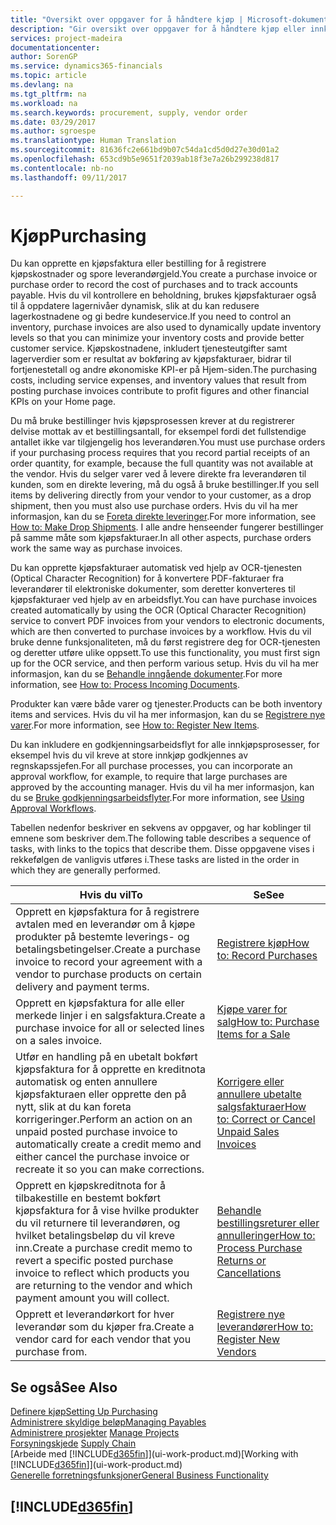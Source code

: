 ```yaml
---
title: "Oversikt over oppgaver for å håndtere kjøp | Microsoft-dokumentasjon"
description: "Gir oversikt over oppgaver for å håndtere kjøp eller innkjøpsprosesser, inkludert hvordan kjøpsfakturaer og bestillinger fungerer."
services: project-madeira
documentationcenter: 
author: SorenGP
ms.service: dynamics365-financials
ms.topic: article
ms.devlang: na
ms.tgt_pltfrm: na
ms.workload: na
ms.search.keywords: procurement, supply, vendor order
ms.date: 03/29/2017
ms.author: sgroespe
ms.translationtype: Human Translation
ms.sourcegitcommit: 81636fc2e661bd9b07c54da1cd5d0d27e30d01a2
ms.openlocfilehash: 653cd9b5e9651f2039ab18f3e7a26b299238d817
ms.contentlocale: nb-no
ms.lasthandoff: 09/11/2017

---
```

# <a name="purchasing"></a><span data-ttu-id="1f877-103">Kjøp</span><span class="sxs-lookup"><span data-stu-id="1f877-103">Purchasing</span></span>
<span data-ttu-id="1f877-104">Du kan opprette en kjøpsfaktura eller bestilling for å registrere kjøpskostnader og spore leverandørgjeld.</span><span class="sxs-lookup"><span data-stu-id="1f877-104">You create a purchase invoice or purchase order to record the cost of purchases and to track accounts payable.</span></span> <span data-ttu-id="1f877-105">Hvis du vil kontrollere en beholdning, brukes kjøpsfakturaer også til å oppdatere lagernivåer dynamisk, slik at du kan redusere lagerkostnadene og gi bedre kundeservice.</span><span class="sxs-lookup"><span data-stu-id="1f877-105">If you need to control an inventory, purchase invoices are also used to dynamically update inventory levels so that you can minimize your inventory costs and provide better customer service.</span></span> <span data-ttu-id="1f877-106">Kjøpskostnadene, inkludert tjenesteutgifter samt lagerverdier som er resultat av bokføring av kjøpsfakturaer, bidrar til fortjenestetall og andre økonomiske KPI-er på Hjem-siden.</span><span class="sxs-lookup"><span data-stu-id="1f877-106">The purchasing costs, including service expenses, and inventory values that result from posting purchase invoices contribute to profit figures and other financial KPIs on your Home page.</span></span>

<span data-ttu-id="1f877-107">Du må bruke bestillinger hvis kjøpsprosessen krever at du registrerer delvise mottak av et bestillingsantall, for eksempel fordi det fullstendige antallet ikke var tilgjengelig hos leverandøren.</span><span class="sxs-lookup"><span data-stu-id="1f877-107">You must use purchase orders if your purchasing process requires that you record partial receipts of an order quantity, for example, because the full quantity was not available at the vendor.</span></span> <span data-ttu-id="1f877-108">Hvis du selger varer ved å levere direkte fra leverandøren til kunden, som en direkte levering, må du også å bruke bestillinger.</span><span class="sxs-lookup"><span data-stu-id="1f877-108">If you sell items by delivering directly from your vendor to your customer, as a drop shipment, then you must also use purchase orders.</span></span> <span data-ttu-id="1f877-109">Hvis du vil ha mer informasjon, kan du se [Foreta direkte leveringer](sales-how-drop-shipment.md).</span><span class="sxs-lookup"><span data-stu-id="1f877-109">For more information, see [How to: Make Drop Shipments](sales-how-drop-shipment.md).</span></span> <span data-ttu-id="1f877-110">I alle andre henseender fungerer bestillinger på samme måte som kjøpsfakturaer.</span><span class="sxs-lookup"><span data-stu-id="1f877-110">In all other aspects, purchase orders work the same way as purchase invoices.</span></span>

<span data-ttu-id="1f877-111">Du kan opprette kjøpsfakturaer automatisk ved hjelp av OCR-tjenesten (Optical Character Recognition) for å konvertere PDF-fakturaer fra leverandører til elektroniske dokumenter, som deretter konverteres til kjøpsfakturaer ved hjelp av en arbeidsflyt.</span><span class="sxs-lookup"><span data-stu-id="1f877-111">You can have purchase invoices created automatically by using the OCR (Optical Character Recognition) service to convert PDF invoices from your vendors to electronic documents, which are then converted to purchase invoices by a workflow.</span></span> <span data-ttu-id="1f877-112">Hvis du vil bruke denne funksjonaliteten, må du først registrere deg for OCR-tjenesten og deretter utføre ulike oppsett.</span><span class="sxs-lookup"><span data-stu-id="1f877-112">To use this functionality, you must first sign up for the OCR service, and then perform various setup.</span></span> <span data-ttu-id="1f877-113">Hvis du vil ha mer informasjon, kan du se [Behandle inngående dokumenter](across-process-income-documents.md).</span><span class="sxs-lookup"><span data-stu-id="1f877-113">For more information, see [How to: Process Incoming Documents](across-process-income-documents.md).</span></span>      

<span data-ttu-id="1f877-114">Produkter kan være både varer og tjenester.</span><span class="sxs-lookup"><span data-stu-id="1f877-114">Products can be both inventory items and services.</span></span> <span data-ttu-id="1f877-115">Hvis du vil ha mer informasjon, kan du se [Registrere nye varer](inventory-how-register-new-items.md).</span><span class="sxs-lookup"><span data-stu-id="1f877-115">For more information, see [How to: Register New Items](inventory-how-register-new-items.md).</span></span>

<span data-ttu-id="1f877-116">Du kan inkludere en godkjenningsarbeidsflyt for alle innkjøpsprosesser, for eksempel hvis du vil kreve at store innkjøp godkjennes av regnskapssjefen.</span><span class="sxs-lookup"><span data-stu-id="1f877-116">For all purchase processes, you can incorporate an approval workflow, for example, to require that large purchases are approved by the accounting manager.</span></span> <span data-ttu-id="1f877-117">Hvis du vil ha mer informasjon, kan du se [Bruke godkjenningsarbeidsflyter](across-how-use-approval-workflows.md).</span><span class="sxs-lookup"><span data-stu-id="1f877-117">For more information, see [Using Approval Workflows](across-how-use-approval-workflows.md).</span></span>

<span data-ttu-id="1f877-118">Tabellen nedenfor beskriver en sekvens av oppgaver, og har koblinger til emnene som beskriver dem.</span><span class="sxs-lookup"><span data-stu-id="1f877-118">The following table describes a sequence of tasks, with links to the topics that describe them.</span></span> <span data-ttu-id="1f877-119">Disse oppgavene vises i rekkefølgen de vanligvis utføres i.</span><span class="sxs-lookup"><span data-stu-id="1f877-119">These tasks are listed in the order in which they are generally performed.</span></span>

| <span data-ttu-id="1f877-120">Hvis du vil</span><span class="sxs-lookup"><span data-stu-id="1f877-120">To</span></span> | <span data-ttu-id="1f877-121">Se</span><span class="sxs-lookup"><span data-stu-id="1f877-121">See</span></span> |
| --- | --- |
| <span data-ttu-id="1f877-122">Opprett en kjøpsfaktura for å registrere avtalen med en leverandør om å kjøpe produkter på bestemte leverings- og betalingsbetingelser.</span><span class="sxs-lookup"><span data-stu-id="1f877-122">Create a purchase invoice to record your agreement with a vendor to purchase products on certain delivery and payment terms.</span></span> |[<span data-ttu-id="1f877-123">Registrere kjøp</span><span class="sxs-lookup"><span data-stu-id="1f877-123">How to: Record Purchases</span></span>](purchasing-how-record-purchases.md) |
| <span data-ttu-id="1f877-124">Opprett en kjøpsfaktura for alle eller merkede linjer i en salgsfaktura.</span><span class="sxs-lookup"><span data-stu-id="1f877-124">Create a purchase invoice for all or selected lines on a sales invoice.</span></span> |[<span data-ttu-id="1f877-125">Kjøpe varer for salg</span><span class="sxs-lookup"><span data-stu-id="1f877-125">How to: Purchase Items for a Sale</span></span>](purchasing-how-purchase-products-sale.md) |
| <span data-ttu-id="1f877-126">Utfør en handling på en ubetalt bokført kjøpsfaktura for å opprette en kreditnota automatisk og enten annullere kjøpsfakturaen eller opprette den på nytt, slik at du kan foreta korrigeringer.</span><span class="sxs-lookup"><span data-stu-id="1f877-126">Perform an action on an unpaid posted purchase invoice to automatically create a credit memo and either cancel the purchase invoice or recreate it so you can make corrections.</span></span> |[<span data-ttu-id="1f877-127">Korrigere eller annullere ubetalte salgsfakturaer</span><span class="sxs-lookup"><span data-stu-id="1f877-127">How to: Correct or Cancel Unpaid Sales Invoices</span></span>](purchasing-how-correct-cancel-unpaid-purchase-invoices.md) |
| <span data-ttu-id="1f877-128">Opprett en kjøpskreditnota for å tilbakestille en bestemt bokført kjøpsfaktura for å vise hvilke produkter du vil returnere til leverandøren, og hvilket betalingsbeløp du vil kreve inn.</span><span class="sxs-lookup"><span data-stu-id="1f877-128">Create a purchase credit memo to revert a specific posted purchase invoice to reflect which products you are returning to the vendor and which payment amount you will collect.</span></span> |[<span data-ttu-id="1f877-129">Behandle bestillingsreturer eller annulleringer</span><span class="sxs-lookup"><span data-stu-id="1f877-129">How to: Process Purchase Returns or Cancellations</span></span>](purchasing-how-register-new-vendors.md) |
| <span data-ttu-id="1f877-130">Opprett et leverandørkort for hver leverandør som du kjøper fra.</span><span class="sxs-lookup"><span data-stu-id="1f877-130">Create a vendor card for each vendor that you purchase from.</span></span> |[<span data-ttu-id="1f877-131">Registrere nye leverandører</span><span class="sxs-lookup"><span data-stu-id="1f877-131">How to: Register New Vendors</span></span>](purchasing-how-register-new-vendors.md) |

## <a name="see-also"></a><span data-ttu-id="1f877-132">Se også</span><span class="sxs-lookup"><span data-stu-id="1f877-132">See Also</span></span>
[<span data-ttu-id="1f877-133">Definere kjøp</span><span class="sxs-lookup"><span data-stu-id="1f877-133">Setting Up Purchasing</span></span>](purchasing-setup-purchasing.md)  
[<span data-ttu-id="1f877-134">Administrere skyldige beløp</span><span class="sxs-lookup"><span data-stu-id="1f877-134">Managing Payables</span></span>](payables-manage-payables.md)  
<span data-ttu-id="1f877-135">[Administrere prosjekter](projects-manage-projects.md)  </span><span class="sxs-lookup"><span data-stu-id="1f877-135">[Manage Projects](projects-manage-projects.md)  </span></span>  
<span data-ttu-id="1f877-136">[Forsyningskjede](madeira-supply-chain.md)    </span><span class="sxs-lookup"><span data-stu-id="1f877-136">[Supply Chain](madeira-supply-chain.md)    </span></span>  
<span data-ttu-id="1f877-137">[Arbeide med [!INCLUDE[d365fin](includes/d365fin_md.md)]](ui-work-product.md)</span><span class="sxs-lookup"><span data-stu-id="1f877-137">[Working with [!INCLUDE[d365fin](includes/d365fin_md.md)]](ui-work-product.md)</span></span>  
[<span data-ttu-id="1f877-138">Generelle forretningsfunksjoner</span><span class="sxs-lookup"><span data-stu-id="1f877-138">General Business Functionality</span></span>](ui-across-business-areas.md)

## [!INCLUDE[d365fin](includes/free_trial_md.md)]
